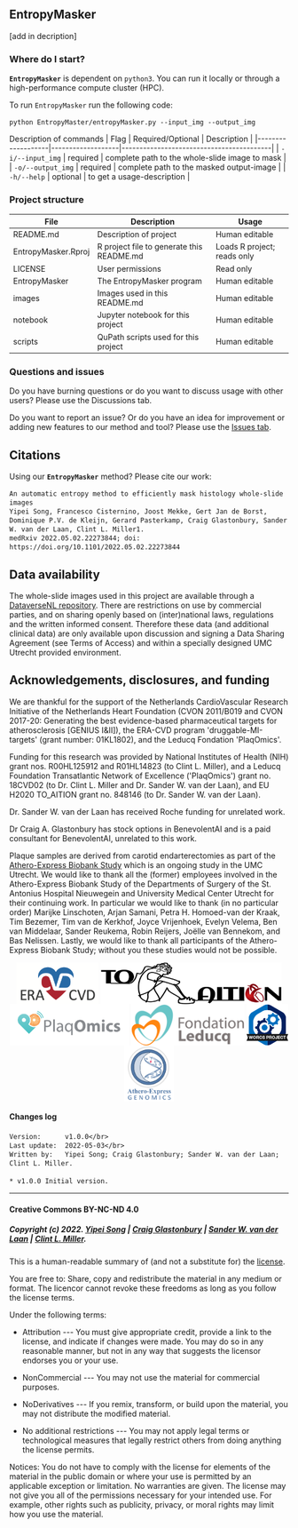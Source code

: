 ## EntropyMasker

<!-- Please add a brief introduction to explain what the project is about    -->

[add in decription]

### Where do I start?

**`EntropyMasker`** is dependent on `python3`. You can run it locally or
through a high-performance compute cluster (HPC). <!-- We created
detailed instructions in the wiki to install the necessary
`python`-libraries.-->

To run `EntropyMasker` run the following code:

```
python EntropyMaster/entropyMasker.py --input_img --output_img
```

Description of commands
| Flag              | Required/Optional | Description                              |
|-------------------|-------------------|------------------------------------------|
| `-i/--input_img`  | required          | complete path to the whole-slide image to mask |
| `-o/--output_img` | required          | complete path to the masked output-image       |
| `-h/--help`       | optional          | to get a usage-description                     |

### Project structure

<!--  You can add rows to this table, using "|" to separate columns.         -->

| File                | Description                               | Usage                       |
|-------------------|-------------------------------|----------------------|
| README.md           | Description of project                    | Human editable              |
| EntropyMasker.Rproj | R project file to generate this README.md | Loads R project; reads only |
| LICENSE             | User permissions                          | Read only                   |
| EntropyMasker       | The EntropyMasker program                 | Human editable              |
| images              | Images used in this README.md             | Human editable              |
| notebook            | Jupyter notebook for this project         | Human editable              |
| scripts             | QuPath scripts used for this project      | Human editable              |

### Questions and issues

Do you have burning questions or do you want to discuss usage with other
users? Please use the Discussions tab.

Do you want to report an issue? Or do you have an idea for improvement
or adding new features to our method and tool? Please use the [Issues
tab](https://github.com/CirculatoryHealth/EntropyMasker/issues).

## Citations

Using our **`EntropyMasker`** method? Please cite our work:

    An automatic entropy method to efficiently mask histology whole-slide images
    Yipei Song, Francesco Cisternino, Joost Mekke, Gert Jan de Borst, Dominique P.V. de Kleijn, Gerard Pasterkamp, Craig Glastonbury, Sander W. van der Laan, Clint L. Miller1.
    medRxiv 2022.05.02.22273844; doi: https://doi.org/10.1101/2022.05.02.22273844

## Data availability

The whole-slide images used in this project are available through a
[DataverseNL
repository](https://doi.org/10.34894/QI135J "ExpressScan: Histological whole-slide image data from the Athero-Express (AE) and Aneurysm-Express (AAA) Biobank Studies").
There are restrictions on use by commercial parties, and on sharing
openly based on (inter)national laws, regulations and the written
informed consent. Therefore these data (and additional clinical data)
are only available upon discussion and signing a Data Sharing Agreement
(see Terms of Access) and within a specially designed UMC Utrecht
provided environment.

## Acknowledgements, disclosures, and funding

We are thankful for the support of the Netherlands CardioVascular
Research Initiative of the Netherlands Heart Foundation (CVON 2011/B019
and CVON 2017-20: Generating the best evidence-based pharmaceutical
targets for atherosclerosis [GENIUS I&II]), the ERA-CVD program
'druggable-MI-targets' (grant number: 01KL1802), and the Leducq
Fondation 'PlaqOmics'.

Funding for this research was provided by National Institutes of Health
(NIH) grant nos. R00HL125912 and R01HL14823 (to Clint L. Miller), and a
Leducq Foundation Transatlantic Network of Excellence ('PlaqOmics')
grant no. 18CVD02 (to Dr. Clint L. Miller and Dr. Sander W. van der
Laan), and EU H2020 TO_AITION grant no. 848146 (to Dr. Sander W. van der
Laan).

Dr. Sander W. van der Laan has received Roche funding for unrelated
work.

Dr Craig A. Glastonbury has stock options in BenevolentAI and is a paid
consultant for BenevolentAI, unrelated to this work.

Plaque samples are derived from carotid endarterectomies as part of the
[Athero-Express Biobank
Study](https://doi.org/10.1007/s10564-004-2304-6) which is an ongoing
study in the UMC Utrecht. We would like to thank all the (former)
employees involved in the Athero-Express Biobank Study of the
Departments of Surgery of the St. Antonius Hospital Nieuwegein and
University Medical Center Utrecht for their continuing work. In
particular we would like to thank (in no particular order) Marijke
Linschoten, Arjan Samani, Petra H. Homoed-van der Kraak, Tim Bezemer,
Tim van de Kerkhof, Joyce Vrijenhoek, Evelyn Velema, Ben van Middelaar,
Sander Reukema, Robin Reijers, Joëlle van Bennekom, and Bas Nelissen.
Lastly, we would like to thank all participants of the Athero-Express
Biobank Study; without you these studies would not be possible.

<center><a href='https://www.era-cvd.eu'><img src="images/ERA_CVD_Logo_CMYK.png" align="center" height="75"/></a>
<a href='https://www.to-aition.eu'><img src="images/to_aition.png" align="center" height="75"/></a>
<a href='https://www.plaqomics.com'><img src="images/leducq-logo-large.png" align="center" height="75"/></a>
<a href='https://www.fondationleducq.org'><img src="images/leducq-logo-small.png" align="center" height="75"/></a>
<a href='https://osf.io/zcvbs/'><img src="images/worcs_icon.png" align="center" height="75"/></a>
<a href='https://www.atheroexpress.nl'><img src="images/AE_Genomics_2010.png" align="center" height="100"/></a></center>

#### Changes log

    Version:      v1.0.0</br>
    Last update:  2022-05-03</br>
    Written by:   Yipei Song; Craig Glastonbury; Sander W. van der Laan; Clint L. Miller.
        
    * v1.0.0 Initial version.  

------------------------------------------------------------------------

#### Creative Commons BY-NC-ND 4.0

##### Copyright (c) 2022. [Yipei Song](https://github.com/PetraSong) \| [Craig Glastonbury](https://github.com/GlastonburyC) \| [Sander W. van der Laan](https://github.com/swvanderlaan) \| [Clint L. Miller](https://github.com/clintmil).

This is a human-readable summary of (and not a substitute for) the
[license](LICENSE).

You are free to: Share, copy and redistribute the material in any medium
or format. The licencor cannot revoke these freedoms as long as you
follow the license terms.

Under the following terms:

-   Attribution --- You must give appropriate credit, provide a link to
    the license, and indicate if changes were made. You may do so in any
    reasonable manner, but not in any way that suggests the licensor
    endorses you or your use.

-   NonCommercial --- You may not use the material for commercial
    purposes.

-   NoDerivatives --- If you remix, transform, or build upon the
    material, you may not distribute the modified material.

-   No additional restrictions --- You may not apply legal terms or
    technological measures that legally restrict others from doing
    anything the license permits.

Notices: You do not have to comply with the license for elements of the
material in the public domain or where your use is permitted by an
applicable exception or limitation. No warranties are given. The license
may not give you all of the permissions necessary for your intended use.
For example, other rights such as publicity, privacy, or moral rights
may limit how you use the material.
